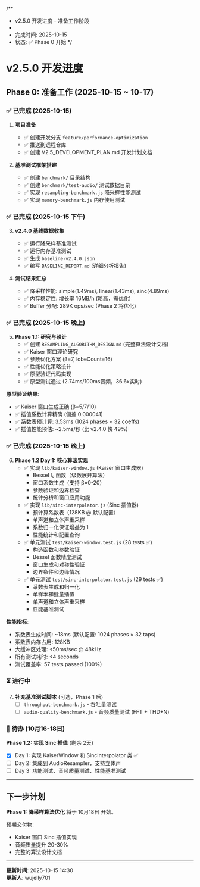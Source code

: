 /**
 * v2.5.0 开发进度 - 准备工作阶段
 * 
 * 完成时间: 2025-10-15
 * 状态: ✅ Phase 0 开始
 */

# v2.5.0 开发进度

## Phase 0: 准备工作 (2025-10-15 ~ 10-17)

### ✅ 已完成 (2025-10-15)

1. **项目准备**
   - ✅ 创建开发分支 `feature/performance-optimization`
   - ✅ 推送到远程仓库
   - ✅ 创建 V2.5_DEVELOPMENT_PLAN.md 开发计划文档

2. **基准测试框架搭建**
   - ✅ 创建 `benchmark/` 目录结构
   - ✅ 创建 `benchmark/test-audio/` 测试数据目录
   - ✅ 实现 `resampling-benchmark.js` 降采样性能测试
   - ✅ 实现 `memory-benchmark.js` 内存使用测试

### ✅ 已完成 (2025-10-15 下午)

3. **v2.4.0 基线数据收集**
   - ✅ 运行降采样基准测试
   - ✅ 运行内存基准测试
   - ✅ 生成 `baseline-v2.4.0.json`
   - ✅ 编写 `BASELINE_REPORT.md` (详细分析报告)

4. **测试结果汇总**
   - ✅ 降采样性能: simple(1.49ms), linear(1.43ms), sinc(4.89ms)
   - ✅ 内存稳定性: 增长率 16MB/h (略高，需优化)
   - ✅ Buffer 分配: 289K ops/sec (Phase 2 将优化)

### ✅ 已完成 (2025-10-15 晚上)

5. **Phase 1.1: 研究与设计**
   - ✅ 创建 `RESAMPLING_ALGORITHM_DESIGN.md` (完整算法设计文档)
   - ✅ Kaiser 窗口理论研究
   - ✅ 参数优化方案 (β=7, lobeCount=16)
   - ✅ 性能优化策略设计
   - ✅ 原型验证代码实现
   - ✅ 原型测试通过 (2.74ms/100ms音频，36.6x实时)

**原型验证结果**:
- ✅ Kaiser 窗口生成正确 (β=5/7/10)
- ✅ 插值系数计算精确 (偏差 0.000041)
- ✅ 系数表预计算: 3.53ms (1024 phases × 32 coeffs)
- ✅ 插值性能预估: ~2.5ms/秒 (比 v2.4.0 快 49%)

### ✅ 已完成 (2025-10-15 晚上)

6. **Phase 1.2 Day 1: 核心算法实现**
   - ✅ 实现 `lib/kaiser-window.js` (Kaiser 窗口生成器)
     - Bessel I₀ 函数（级数展开算法）
     - 窗口系数生成（支持 β=0-20）
     - 参数验证和边界检查
     - 统计分析和窗口应用功能
   - ✅ 实现 `lib/sinc-interpolator.js` (Sinc 插值器)
     - 预计算系数表（128KB @ 默认配置）
     - 单声道和立体声重采样
     - 系数归一化保证增益为 1
     - 性能统计和配置查询
   - ✅ 单元测试 `test/kaiser-window.test.js` (28 tests ✅)
     - 构造函数和参数验证
     - Bessel 函数精度测试
     - 窗口生成和对称性验证
     - 边界条件和边缘情况
   - ✅ 单元测试 `test/sinc-interpolator.test.js` (29 tests ✅)
     - 系数表生成和归一化
     - 单样本和批量插值
     - 单声道和立体声重采样
     - 性能基准测试

**性能指标**:
- 系数表生成时间: ~18ms (默认配置: 1024 phases × 32 taps)
- 系数表内存占用: 128KB
- 大缓冲区处理: <50ms/sec @ 48kHz
- 所有测试耗时: <4 seconds
- 测试覆盖率: 57 tests passed (100%)

### ⏳ 进行中

7. **补充基准测试脚本** (可选，Phase 1 后)
   - [ ] `throughput-benchmark.js` - 吞吐量测试
   - [ ] `audio-quality-benchmark.js` - 音频质量测试 (FFT + THD+N)

### 📅 待办 (10月16-18日)

**Phase 1.2: 实现 Sinc 插值** (剩余 2天)
- [x] Day 1: 实现 KaiserWindow 和 SincInterpolator 类 ✅
- [ ] Day 2: 集成到 AudioResampler，支持立体声
- [ ] Day 3: 功能测试、音频质量测试、性能基准测试

---

## 下一步计划

**Phase 1: 降采样算法优化** 将于 10月18日 开始。

预期交付物:
- Kaiser 窗口 Sinc 插值实现
- 音频质量提升 20-30%
- 完整的算法设计文档

---

**更新时间**: 2025-10-15 14:30  
**更新人**: wujelly701

